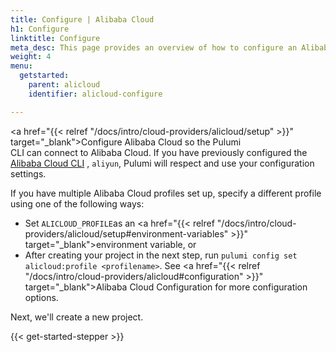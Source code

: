 ```yaml
---
title: Configure | Alibaba Cloud
h1: Configure
linktitle: Configure
meta_desc: This page provides an overview of how to configure an Alibaba Cloud project.
weight: 4
menu:
  getstarted:
    parent: alicloud
    identifier: alicloud-configure

---
```


<!-- TODO inline a streamlined version of configuring the cloud here. -->

<a href="{{< relref "/docs/intro/cloud-providers/alicloud/setup" >}}" target="_blank">Configure Alibaba Cloud</a> so the Pulumi  
CLI can connect to Alibaba Cloud. If you have previously configured the <a href="https://github.com/aliyun/aliyun-cli" target="_blank">Alibaba Cloud CLI</a>
, `aliyun`, Pulumi will respect and use your configuration settings.

If you have multiple Alibaba Cloud profiles set up, specify a different profile using one of the following ways:

* Set `ALICLOUD_PROFILE`as an <a href="{{< relref "/docs/intro/cloud-providers/alicloud/setup#environment-variables" >}}" target="_blank">environment variable</a>, or
* After creating your project in the next step, run `pulumi config set alicloud:profile <profilename>`. See <a href="{{< relref "/docs/intro/cloud-providers/alicloud#configuration" >}}" target="_blank">Alibaba Cloud Configuration</a> for more configuration options.

Next, we'll create a new project.

{{< get-started-stepper >}}
